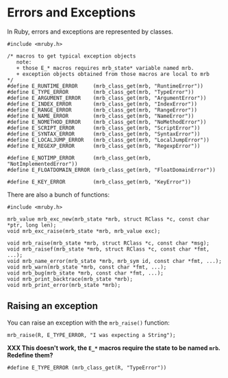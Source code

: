 # Errors and Exceptions

In Ruby, errors and exceptions are represented by classes.

    #include <mruby.h>

    /* macros to get typical exception objects
       note:
       + those E_* macros requires mrb_state* variable named mrb.
       + exception objects obtained from those macros are local to mrb
    */
    #define E_RUNTIME_ERROR     (mrb_class_get(mrb, "RuntimeError"))
    #define E_TYPE_ERROR        (mrb_class_get(mrb, "TypeError"))
    #define E_ARGUMENT_ERROR    (mrb_class_get(mrb, "ArgumentError"))
    #define E_INDEX_ERROR       (mrb_class_get(mrb, "IndexError"))
    #define E_RANGE_ERROR       (mrb_class_get(mrb, "RangeError"))
    #define E_NAME_ERROR        (mrb_class_get(mrb, "NameError"))
    #define E_NOMETHOD_ERROR    (mrb_class_get(mrb, "NoMethodError"))
    #define E_SCRIPT_ERROR      (mrb_class_get(mrb, "ScriptError"))
    #define E_SYNTAX_ERROR      (mrb_class_get(mrb, "SyntaxError"))
    #define E_LOCALJUMP_ERROR   (mrb_class_get(mrb, "LocalJumpError"))
    #define E_REGEXP_ERROR      (mrb_class_get(mrb, "RegexpError"))

    #define E_NOTIMP_ERROR      (mrb_class_get(mrb, "NotImplementedError"))
    #define E_FLOATDOMAIN_ERROR (mrb_class_get(mrb, "FloatDomainError"))

    #define E_KEY_ERROR         (mrb_class_get(mrb, "KeyError"))


There are also a bunch of functions:

    #include <mruby.h>

    mrb_value mrb_exc_new(mrb_state *mrb, struct RClass *c, const char *ptr, long len);
    void mrb_exc_raise(mrb_state *mrb, mrb_value exc);

    void mrb_raise(mrb_state *mrb, struct RClass *c, const char *msg);
    void mrb_raisef(mrb_state *mrb, struct RClass *c, const char *fmt, ...);
    void mrb_name_error(mrb_state *mrb, mrb_sym id, const char *fmt, ...);
    void mrb_warn(mrb_state *mrb, const char *fmt, ...);
    void mrb_bug(mrb_state *mrb, const char *fmt, ...);
    void mrb_print_backtrace(mrb_state *mrb);
    void mrb_print_error(mrb_state *mrb);


## Raising an exception

You can raise an exception with the `mrb_raise()` function:

    mrb_raise(R, E_TYPE_ERROR, "I was expecting a String");

**XXX This doesn't work, the `E_*` macros require the state to be named `mrb`.
Redefine them?**

    #define E_TYPE_ERROR (mrb_class_get(R, "TypeError"))
